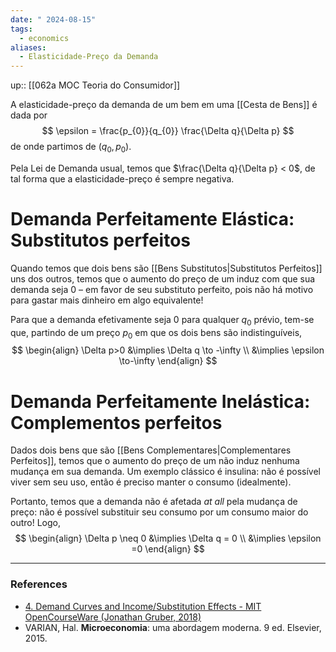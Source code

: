 ```yaml
---
date: " 2024-08-15"
tags:
  - economics
aliases:
  - Elasticidade-Preço da Demanda
---
```


up:: [[062a MOC Teoria do Consumidor]]

A elasticidade-preço da demanda de um bem em uma [[Cesta de Bens]] é dada por
$$
\epsilon = \frac{p_{0}}{q_{0}} \frac{\Delta q}{\Delta p}
$$
de onde partimos de $(q_{0},p_{0})$.

Pela Lei de Demanda usual, temos que $\frac{\Delta q}{\Delta p} < 0$, de tal forma que a elasticidade-preço é sempre negativa.

# Demanda Perfeitamente Elástica: Substitutos perfeitos
Quando temos que dois bens são [[Bens Substitutos|Substitutos Perfeitos]] uns dos outros, temos que o aumento do preço de um induz com que sua demanda seja $0$ – em favor de seu substituto perfeito, pois não há motivo para gastar mais dinheiro em algo equivalente!

Para que a demanda efetivamente seja $0$ para qualquer $q_{0}$ prévio, tem-se que, partindo de um preço $p_{0}$ em que os dois bens são indistinguíveis,
$$
\begin{align}
\Delta p>0 &\implies \Delta q \to -\infty \\
&\implies \epsilon \to-\infty
\end{align}
$$

# Demanda Perfeitamente Inelástica: Complementos perfeitos
Dados dois bens que são [[Bens Complementares|Complementares Perfeitos]], temos que o aumento do preço de um não induz nenhuma mudança em sua demanda. Um exemplo clássico é insulina: não é possível viver sem seu uso, então é preciso manter o consumo (idealmente).

Portanto, temos que a demanda não é afetada *at all* pela mudança de preço: não é possível substituir seu consumo por um consumo maior do outro! Logo,
$$
\begin{align}
\Delta p \neq 0 &\implies \Delta q = 0 \\
&\implies \epsilon =0
\end{align}
$$


---
### References
- [4. Demand Curves and Income/Substitution Effects - MIT OpenCourseWare (Jonathan Gruber, 2018)](https://www.youtube.com/watch?v=x0scPosOsoI&list=PLUl4u3cNGP62oJSoqb4Rf-vZMGUBe59G-&index=4)
- VARIAN, Hal. **Microeconomia**: uma abordagem moderna. 9 ed. Elsevier, 2015.